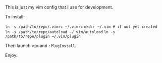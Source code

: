 This is just my vim config that I use for development. 

To install:

`ln -s /path/to/repo/.vimrc ~/.vimrc`
`mkdir ~/.vim # if not yet created`
`ln -s /path/to/repo/autoload ~/.vim/autoload`
`ln -s /path/to/repo/plugin ~/.vim/plugin`

Then launch `vim` and `:PlugInstall`.

Enjoy.
